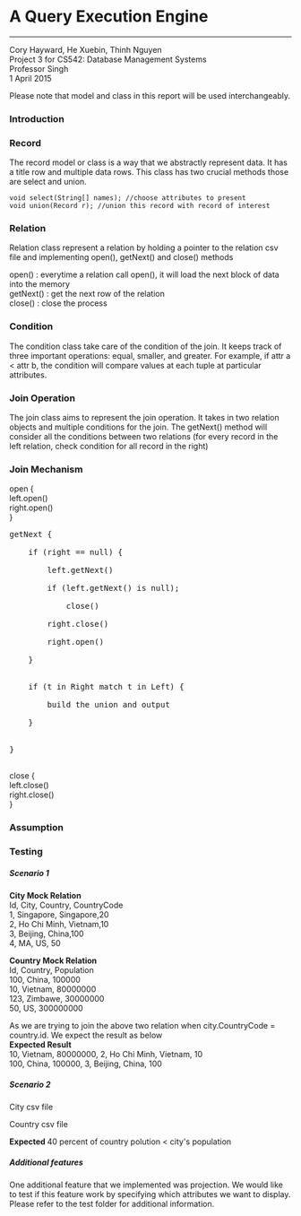 <h1>A Query Execution Engine</h1>
<hr/>
<p>
Cory Hayward, He Xuebin, Thinh Nguyen <br/>
Project 3 for CS542: Database Management Systems <br/>
Professor Singh <br/>
1 April 2015
</p>

Please note that model and class in this report will be used interchangeably.

<h3> Introduction </h3>

<h3> Record </h3>
<p>
	The record model or class is a way that we abstractly represent data. It has a title row and multiple data rows. This class has two crucial methods those are select and union.
	
	void select(String[] names); //choose attributes to present
	void union(Record r); //union this record with record of interest

</p>
<h3> Relation </h3>
<p>
	Relation class represent a relation by holding a pointer to the relation csv file and implementing open(), getNext() and close() methods
</p>

<p>
	open() : everytime a relation call open(), it will load the next block of data into the memory <br/>
	getNext() : get the next row of the relation <br/>
	close() : close the process <br/>
</p>
<h3> Condition </h3>
<p>
The condition class take care of the condition of the join. It keeps track of three important operations: equal, smaller, and greater. For example, if attr a < attr b, the condition will compare values at each tuple at particular attributes.
<p>
<h3> Join Operation</h3>
<p>
The join class aims to represent the join operation. It takes in two relation objects and multiple conditions for the join. The getNext() method will consider all the conditions between two relations (for every record in the left relation, check condition for all record in the right)
</p>
<h3> Join Mechanism</h3>
open { <br/>
	left.open() <br/>
	right.open() <br/>
} <br/>

<pre>
getNext { <br/>
	if (right == null) {<br/>
		left.getNext() <br/>
		if (left.getNext() is null);<br/>
			close()<br/>
		right.close()<br/>
		right.open()<br/>
	}<br/>
	
	if (t in Right match t in Left) {<br/>
		build the union and output<br/>
	}<br/>
	
}<br/>
</pre>

close {<br/>
	left.close()<br/>
	right.close()<br/>
}

<h3> Assumption </h3>


<h3> Testing </h3>
<h5> Scenario 1 </h5>
<p>
<strong>City Mock Relation</strong> <br/>
Id, City, Country, CountryCode<br/>
1, Singapore, Singapore,20<br/>
2, Ho Chi Minh, Vietnam,10<br/>
3, Beijing, China,100<br/>
4, MA, US, 50<br/>
</p>

<p>
<strong>Country Mock Relation</strong> <br/>
Id, Country, Population <br/>
100, China, 100000 <br/>
10, Vietnam, 80000000 <br/>
123, Zimbawe, 30000000 <br/>
50, US, 300000000 <br/>
</p>

<p>
As we are trying to join the above two relation when city.CountryCode = country.id. We expect the result as below <br/>
<strong> Expected Result </strong> <br/>
10, Vietnam, 80000000, 2, Ho Chi Minh, Vietnam, 10 <br/>
100, China, 100000, 3, Beijing, China, 100
</p>

<p>

</p>

<h5> Scenario 2 </h5>
<p> City csv file </p>
<p> Country csv file </p>
<p> 
	<strong>Expected </strong>
	40 percent of country polution < city's population
</p>

<h5> Additional features </h5>
<p>
One additional feature that we implemented was projection. We would like to test if this feature work by specifying which attributes we want to display. Please refer to the test folder for additional information.
</p>
